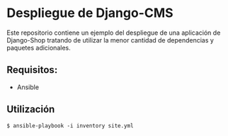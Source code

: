 # Despliegue de Django-CMS
Este repositorio contiene un ejemplo del despliegue de una aplicación de Django-Shop tratando de utilizar la menor cantidad de dependencias y paquetes adicionales.

## Requisitos:
- Ansible

## Utilización
```
$ ansible-playbook -i inventory site.yml
```
